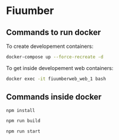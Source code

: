 # Fiuumber

## Commands to run docker

To create developement containers:

``` bash
docker-compose up --force-recreate -d
```

To get inside developement web containers:

``` bash
docker exec -it fiuumberweb_web_1 bash
```

## Commands inside docker

``` bash
npm install
```

``` bash
npm run build
```

``` bash
npm run start
```
